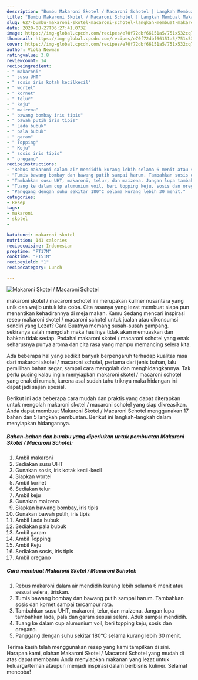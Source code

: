 ```yaml
---
description: "Bumbu Makaroni Skotel / Macaroni Schotel | Langkah Membuat Makaroni Skotel / Macaroni Schotel Yang Sempurna"
title: "Bumbu Makaroni Skotel / Macaroni Schotel | Langkah Membuat Makaroni Skotel / Macaroni Schotel Yang Sempurna"
slug: 627-bumbu-makaroni-skotel-macaroni-schotel-langkah-membuat-makaroni-skotel-macaroni-schotel-yang-sempurna
date: 2020-08-27T06:27:41.073Z
image: https://img-global.cpcdn.com/recipes/e70f72dbf66151a5/751x532cq70/makaroni-skotel-macaroni-schotel-foto-resep-utama.jpg
thumbnail: https://img-global.cpcdn.com/recipes/e70f72dbf66151a5/751x532cq70/makaroni-skotel-macaroni-schotel-foto-resep-utama.jpg
cover: https://img-global.cpcdn.com/recipes/e70f72dbf66151a5/751x532cq70/makaroni-skotel-macaroni-schotel-foto-resep-utama.jpg
author: Viola Newman
ratingvalue: 3.8
reviewcount: 14
recipeingredient:
- " makaroni"
- " susu UHT"
- " sosis iris kotak kecilkecil"
- " wortel"
- " kornet"
- " telur"
- " keju"
- " maizena"
- " bawang bombay iris tipis"
- " bawah putih iris tipis"
- " Lada bubuk"
- " pala bubuk"
- " garam"
- " Topping"
- " Keju"
- " sosis iris tipis"
- " oregano"
recipeinstructions:
- "Rebus makaroni dalam air mendidih kurang lebih selama 6 menit atau sesuai selera, tiriskan."
- "Tumis bawang bombay dan bawang putih sampai harum. Tambahkan sosis dan kornet sampai tercampur rata."
- "Tambahkan susu UHT, makaroni, telur, dan maizena. Jangan lupa tambahkan lada, pala dan garam sesuai selera. Aduk sampai mendidih."
- "Tuang ke dalam cup alumunium voil, beri topping keju, sosis dan oregano."
- "Panggang dengan suhu sekitar 180°C selama kurang lebih 30 menit."
categories:
- Resep
tags:
- makaroni
- skotel
- 

katakunci: makaroni skotel  
nutrition: 141 calories
recipecuisine: Indonesian
preptime: "PT17M"
cooktime: "PT51M"
recipeyield: "1"
recipecategory: Lunch

---
```



![Makaroni Skotel / Macaroni Schotel](https://img-global.cpcdn.com/recipes/e70f72dbf66151a5/751x532cq70/makaroni-skotel-macaroni-schotel-foto-resep-utama.jpg)


makaroni skotel / macaroni schotel ini merupakan kuliner nusantara yang unik dan wajib untuk kita coba. Cita rasanya yang lezat membuat siapa pun menantikan kehadirannya di meja makan.
Kamu Sedang mencari inspirasi resep makaroni skotel / macaroni schotel untuk jualan atau dikonsumsi sendiri yang Lezat? Cara Buatnya memang susah-susah gampang. sekiranya salah mengolah maka hasilnya tidak akan memuaskan dan bahkan tidak sedap. Padahal makaroni skotel / macaroni schotel yang enak seharusnya punya aroma dan cita rasa yang mampu memancing selera kita.

Ada beberapa hal yang sedikit banyak berpengaruh terhadap kualitas rasa dari makaroni skotel / macaroni schotel, pertama dari jenis bahan, lalu pemilihan bahan segar, sampai cara mengolah dan menghidangkannya. Tak perlu pusing kalau ingin menyiapkan makaroni skotel / macaroni schotel yang enak di rumah, karena asal sudah tahu triknya maka hidangan ini dapat jadi sajian spesial.




Berikut ini ada beberapa cara mudah dan praktis yang dapat diterapkan untuk mengolah makaroni skotel / macaroni schotel yang siap dikreasikan. Anda dapat membuat Makaroni Skotel / Macaroni Schotel menggunakan 17 bahan dan 5 langkah pembuatan. Berikut ini langkah-langkah dalam menyiapkan hidangannya.

<!--inarticleads1-->

##### Bahan-bahan dan bumbu yang diperlukan untuk pembuatan Makaroni Skotel / Macaroni Schotel:

1. Ambil  makaroni
1. Sediakan  susu UHT
1. Gunakan  sosis, iris kotak kecil-kecil
1. Siapkan  wortel
1. Ambil  kornet
1. Sediakan  telur
1. Ambil  keju
1. Gunakan  maizena
1. Siapkan  bawang bombay, iris tipis
1. Gunakan  bawah putih, iris tipis
1. Ambil  Lada bubuk
1. Sediakan  pala bubuk
1. Ambil  garam
1. Ambil  Topping
1. Ambil  Keju
1. Sediakan  sosis, iris tipis
1. Ambil  oregano




<!--inarticleads2-->

##### Cara membuat Makaroni Skotel / Macaroni Schotel:

1. Rebus makaroni dalam air mendidih kurang lebih selama 6 menit atau sesuai selera, tiriskan.
1. Tumis bawang bombay dan bawang putih sampai harum. Tambahkan sosis dan kornet sampai tercampur rata.
1. Tambahkan susu UHT, makaroni, telur, dan maizena. Jangan lupa tambahkan lada, pala dan garam sesuai selera. Aduk sampai mendidih.
1. Tuang ke dalam cup alumunium voil, beri topping keju, sosis dan oregano.
1. Panggang dengan suhu sekitar 180°C selama kurang lebih 30 menit.




Terima kasih telah menggunakan resep yang kami tampilkan di sini. Harapan kami, olahan Makaroni Skotel / Macaroni Schotel yang mudah di atas dapat membantu Anda menyiapkan makanan yang lezat untuk keluarga/teman ataupun menjadi inspirasi dalam berbisnis kuliner. Selamat mencoba!
